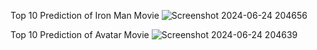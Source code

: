 Top 10 Prediction of Iron Man Movie 
![Screenshot 2024-06-24 204656](https://github.com/aditya-ast/Movie-Prediction/assets/110805338/156fe99d-6791-4cdf-8167-00c3afa16832)

Top 10 Prediction of Avatar Movie 
![Screenshot 2024-06-24 204639](https://github.com/aditya-ast/Movie-Prediction/assets/110805338/2d94fef2-cf35-424d-83c9-ca8a12598f7d)

